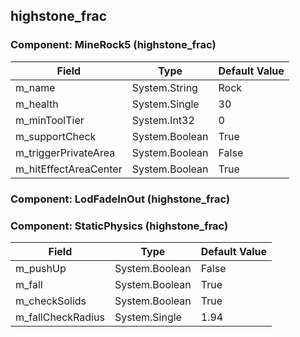 ## highstone_frac

### Component: MineRock5 (highstone_frac)

|Field|Type|Default Value|
|---|---|---|
|m_name|System.String|Rock|
|m_health|System.Single|30|
|m_minToolTier|System.Int32|0|
|m_supportCheck|System.Boolean|True|
|m_triggerPrivateArea|System.Boolean|False|
|m_hitEffectAreaCenter|System.Boolean|True|

### Component: LodFadeInOut (highstone_frac)

### Component: StaticPhysics (highstone_frac)

|Field|Type|Default Value|
|---|---|---|
|m_pushUp|System.Boolean|False|
|m_fall|System.Boolean|True|
|m_checkSolids|System.Boolean|True|
|m_fallCheckRadius|System.Single|1.94|

